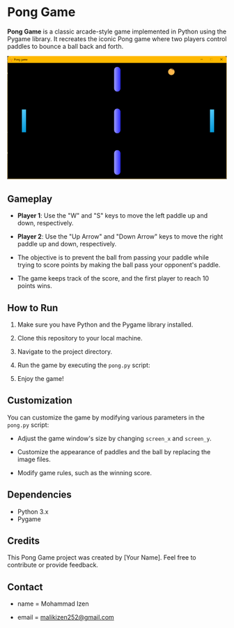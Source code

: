 # Pong Game

**Pong Game** is a classic arcade-style game implemented in Python using the Pygame library. It recreates the iconic Pong game where two players control paddles to bounce a ball back and forth.

![Pong Game Screenshot](screenshots/pong_sc.png)

## Gameplay

- **Player 1**: Use the "W" and "S" keys to move the left paddle up and down, respectively.

- **Player 2**: Use the "Up Arrow" and "Down Arrow" keys to move the right paddle up and down, respectively.

- The objective is to prevent the ball from passing your paddle while trying to score points by making the ball pass your opponent's paddle.

- The game keeps track of the score, and the first player to reach 10 points wins.

## How to Run

1. Make sure you have Python and the Pygame library installed.

2. Clone this repository to your local machine.

3. Navigate to the project directory.

4. Run the game by executing the `pong.py` script:

5. Enjoy the game!

## Customization

You can customize the game by modifying various parameters in the `pong.py` script:

- Adjust the game window's size by changing `screen_x` and `screen_y`.

- Customize the appearance of paddles and the ball by replacing the image files.

- Modify game rules, such as the winning score.

## Dependencies

- Python 3.x
- Pygame

## Credits

This Pong Game project was created by [Your Name]. Feel free to contribute or provide feedback.

## Contact
- name = Mohammad Izen
  
- email = malikizen252@gmail.com


